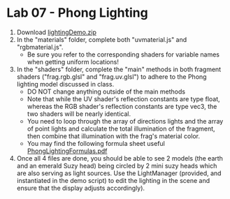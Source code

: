 # Lab 07 - Phong Lighting

1. Download [lightingDemo.zip](https://github.com/EduardBolanos/Computer-Graphics/tree/master/OriginalLabs)
2. In the "materials" folder, complete both "uvmaterial.js" and "rgbmaterial.js".
    -   Be sure you refer to the corresponding shaders for variable names when getting uniform locations!
3. In the "shaders" folder, complete the "main" methods in both fragment shaders ("frag.rgb.glsl" and "frag.uv.glsl") to adhere to the Phong lighting model discussed in class.
    -   DO NOT change anything outside of the main methods
    -   Note that while the UV shader's reflection constants are type float, whereas the RGB shader's reflection constants are type vec3, the two shaders will be nearly identical.
    -   You need to loop through the array of directions lights and the array of point lights and calculate the total illumination of the fragment, then combine that illumination with the frag's material color.
    -   You may find the following formula sheet useful [PhongLightingFormulas.pdf](https://github.com/EduardBolanos/Computer-Graphics/tree/master/OriginalLabs)
4. Once all 4 files are done, you should be able to see 2 models (the earth and an emerald Suzy head) being circled by 2 mini suzy heads which are also serving as light sources. Use the LightManager (provided, and instantiated in the demo script) to edit the lighting in the scene and ensure that the display adjusts accordingly).
